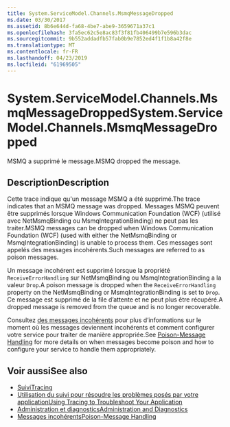 ```yaml
---
title: System.ServiceModel.Channels.MsmqMessageDropped
ms.date: 03/30/2017
ms.assetid: 8b6e644d-fa68-4be7-abe9-3659671a37c1
ms.openlocfilehash: 3fa5ec62c5e8ac83f3f81fb406499b7e596b3dac
ms.sourcegitcommit: 9b552addadfb57fab0b9e7852ed4f1f1b8a42f8e
ms.translationtype: MT
ms.contentlocale: fr-FR
ms.lasthandoff: 04/23/2019
ms.locfileid: "61969505"
---
```

# <a name="systemservicemodelchannelsmsmqmessagedropped"></a><span data-ttu-id="3ae5e-102">System.ServiceModel.Channels.MsmqMessageDropped</span><span class="sxs-lookup"><span data-stu-id="3ae5e-102">System.ServiceModel.Channels.MsmqMessageDropped</span></span>
<span data-ttu-id="3ae5e-103">MSMQ a supprimé le message.</span><span class="sxs-lookup"><span data-stu-id="3ae5e-103">MSMQ dropped the message.</span></span>  
  
## <a name="description"></a><span data-ttu-id="3ae5e-104">Description</span><span class="sxs-lookup"><span data-stu-id="3ae5e-104">Description</span></span>  
 <span data-ttu-id="3ae5e-105">Cette trace indique qu'un message MSMQ a été supprimé.</span><span class="sxs-lookup"><span data-stu-id="3ae5e-105">The trace indicates that an MSMQ message was dropped.</span></span> <span data-ttu-id="3ae5e-106">Messages MSMQ peuvent être supprimés lorsque Windows Communication Foundation (WCF) (utilisé avec NetMsmqBinding ou MsmqIntegrationBinding) ne peut pas les traiter.</span><span class="sxs-lookup"><span data-stu-id="3ae5e-106">MSMQ messages can be dropped when Windows Communication Foundation (WCF) (used with either the NetMsmqBinding or MsmqIntegrationBinding) is unable to process them.</span></span> <span data-ttu-id="3ae5e-107">Ces messages sont appelés des messages incohérents.</span><span class="sxs-lookup"><span data-stu-id="3ae5e-107">Such messages are referred to as poison messages.</span></span>  
  
 <span data-ttu-id="3ae5e-108">Un message incohérent est supprimé lorsque la propriété `ReceiveErrorHandling` sur NetMsmqBinding ou MsmqIntegrationBinding a la valeur `Drop`.</span><span class="sxs-lookup"><span data-stu-id="3ae5e-108">A poison message is dropped when the `ReceiveErrorHandling` property on the NetMsmqBinding or MsmqIntegrationBinding is set to `Drop`.</span></span> <span data-ttu-id="3ae5e-109">Ce message est supprimé de la file d’attente et ne peut plus être récupéré.</span><span class="sxs-lookup"><span data-stu-id="3ae5e-109">A dropped message is removed from the queue and is no longer recoverable.</span></span>  
  
 <span data-ttu-id="3ae5e-110">Consultez [des messages incohérents](https://go.microsoft.com/fwlink/?LinkID=99546) pour plus d’informations sur le moment où les messages deviennent incohérents et comment configurer votre service pour traiter de manière appropriée.</span><span class="sxs-lookup"><span data-stu-id="3ae5e-110">See [Poison-Message Handling](https://go.microsoft.com/fwlink/?LinkID=99546) for more details on when messages become poison and how to configure your service to handle them appropriately.</span></span>  
  
## <a name="see-also"></a><span data-ttu-id="3ae5e-111">Voir aussi</span><span class="sxs-lookup"><span data-stu-id="3ae5e-111">See also</span></span>

- [<span data-ttu-id="3ae5e-112">Suivi</span><span class="sxs-lookup"><span data-stu-id="3ae5e-112">Tracing</span></span>](../../../../../docs/framework/wcf/diagnostics/tracing/index.md)
- [<span data-ttu-id="3ae5e-113">Utilisation du suivi pour résoudre les problèmes posés par votre application</span><span class="sxs-lookup"><span data-stu-id="3ae5e-113">Using Tracing to Troubleshoot Your Application</span></span>](../../../../../docs/framework/wcf/diagnostics/tracing/using-tracing-to-troubleshoot-your-application.md)
- [<span data-ttu-id="3ae5e-114">Administration et diagnostics</span><span class="sxs-lookup"><span data-stu-id="3ae5e-114">Administration and Diagnostics</span></span>](../../../../../docs/framework/wcf/diagnostics/index.md)
- [<span data-ttu-id="3ae5e-115">Messages incohérents</span><span class="sxs-lookup"><span data-stu-id="3ae5e-115">Poison-Message Handling</span></span>](https://go.microsoft.com/fwlink/?LinkID=99546)
